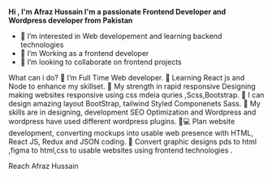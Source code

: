 **Hi , I'm Afraz Hussain 
I'm a passionate Frontend   Developer and Wordpress developer from Pakistan**
- 👀 I’m interested in Web developement and learning backend technologies
- 🌱 I’m Working as a frontend developer
- 💞️ I’m looking to collaborate on frontend projects



What can i do?
🌱 I’m Full Time Web developer.
🌱 Learning React js and Node to enhance my skillset.
💪 My strength in rapid responsive Designing making websites responsive using css mdeia quries ,Scss,Bootstrap.
🎨 I can design amazing layout  BootStrap, tailwind Styled Componenets Sass.
👯 My skills are in designing, development SEO Optimization and Wordpress and wordpress have used different wordpress plugins.
🧑💻 Plan website development, converting mockups into usable web presence with HTML, React JS, Redux and JSON coding.
🔨 Convert graphic designs pds to html ,figma to html,css  to usable websites using frontend technologies .


Reach Afraz Hussain 
<!---
Afraz-Hussain/Afraz-Hussain is a ✨ special ✨ repository because its `README.md` (this file) appears on your GitHub profile.
You can click the Preview link to take a look at your changes.
--->
